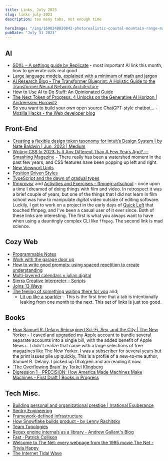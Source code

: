 ```yaml
---
title: Links, July 2023
slug: links-july-2023
description: too many tabs, not enough time

heroImage: "/img/1690248820042-photorealistic-coastal-mountain-range-magic-hour.jpg"
pubDate: "July 31 2023"
---
```


## AI

* [SDXL – A settings guide by Replicate](https://sdxl.replicate.dev/) - most important AI link this month, how to generate cats real good
* [Large language models, explained with a minimum of math and jargon](https://www.understandingai.org/p/large-language-models-explained-with)
* [AI Research Blog - The Transformer Blueprint: A Holistic Guide to the Transformer Neural Network Architecture](https://deeprevision.github.io/posts/001-transformer/)
* [How to Use AI to Do Stuff: An Opinionated Guide](https://www.oneusefulthing.org/p/how-to-use-ai-to-do-stuff-an-opinionated)
* [The Next Token of Progress: 4 Unlocks on the Generative AI Horizon | Andreessen Horowitz](https://a16z.com/2023/06/23/the-next-token-of-progress-4-unlocks-on-the-generative-ai-horizon/)
* [So you want to build your own open source ChatGPT-style chatbot... - Mozilla Hacks - the Web developer blog](https://hacks.mozilla.org/2023/07/so-you-want-to-build-your-own-open-source-chatbot/)

## Front-End

* [Creating a flexible design token taxonomy for Intuit’s Design System | by Nate Baldwin | Jun, 2023 | Medium](https://medium.com/@NateBaldwin/creating-a-flexible-design-token-taxonomy-for-intuits-design-system-81c8ff55c59b)
* [Writing CSS In 2023: Is It Any Different Than A Few Years Ago? — Smashing Magazine](https://www.smashingmagazine.com/2023/07/writing-css-2023/) - There really has been a watershed moment in the past few years, and CSS features have been popping up left and right.
* [New Viewport Units](https://ishadeed.com/article/new-viewport-units/)
* [Position Driven Styles](https://kizu.dev/position-driven-styles/)
* [TypeScript and the dawn of gradual types](https://github.com/readme/featured/typescript-gradual-types)
* [ffmprovisr](https://amiaopensource.github.io/ffmprovisr/) and [Activities and Exercises - ffmpeg-artschool](https://amiaopensource.github.io/ffmpeg-artschool/activities.html) - once upon a time I dreamed of doing things with film and video. In retrospect it was a brief couple of years, but one of the things that I did not learn in film school was how to manipulate _digital_ video outside of editing software. Luckily, I got to work on a project in the early days of [Quick Left](/cv.html#quick-left) that touched ffmpeg, and I've been a casual user of it ever since. Both of these links are interesting. The first is what you always want to have when using a dauntingly complex CLI like `ffmpeg`. The second link is mad science.  

## Cozy Web

* [Programmable Notes](https://maggieappleton.com/programmatic-notes)
* [Work with the garage door up](https://notes.andymatuschak.org/Work_with_the_garage_door_up)
* [How to write good prompts: using spaced repetition to create understanding](https://andymatuschak.org/prompts/)
* [Multi-layered calendars « julian.digital](https://julian.digital/2023/07/06/multi-layered-calendars/)
* [Sierra Creative Interpreter – Scripts](https://www.benshoof.org/blog/sci-scripts)
* [Joins 13 Ways](https://justinjaffray.com/joins-13-ways/?a=b)
* [The feeling of something waiting there for you](https://www.robinsloan.com/newsletters/feeling-of-something-waiting-there-for-you/) and;
	* [Lit up like a sparkler](https://www.robinsloan.com/newsletters/lit-up-like-a-sparkler/) - This is the first time that a tab is intentionally leaking from one month to the next. This set of links is just too good.

## Books

* [How Samuel R. Delany Reimagined Sci-Fi, Sex, and the City | The New Yorker](https://www.newyorker.com/magazine/2023/07/10/samuel-r-delany-profile) - I caved and upgraded my Apple account to bundle several separate accounts into a single bill, with the added benefit of Apple News+. I didn't realize that came with a large selections of free magazines like The New Yorker. I was a subscriber for several years but the print issues pile up quickly. This is a profile of a new-to-me author, Samuel R. Delany. I picked up Dhalgren and am reading it now.
* ['The Overflowing Brain' by Torkel Klingberg](https://tertulia-moderna.blogspot.com/2010/12/overflowing-brain-by-torkel-klingberg.html)
* [Digression 1 - PRECISION: How America Made Machines Make Machines - First Draft | Books in Progress](https://books.worksinprogress.co/book/maintenance-of-everything/vehicles/digression-1-precision-how-america-made-machines-make-machines/1)

## Tech Misc.

* [Building personal and organizational prestige | Irrational Exuberance](https://lethain.com/building-prestige/)
* [Sentry Engineering](https://sentry.engineering/)
* [Framework-defined infrastructure](https://vercel.com/blog/framework-defined-infrastructure)
* [How Snowflake builds product - by Lenny Rachitsky](https://www.lennysnewsletter.com/p/how-snowflake-builds-product)
* [Team Topologies](https://martinfowler.com/bliki/TeamTopologies.html)
* [Regex engine internals as a library - Andrew Gallant's Blog](https://blog.burntsushi.net/regex-internals/)
* [Fast · Patrick Collison](https://patrickcollison.com/fast)
* [Welcome to The Net: every webpage from the 1995 movie The Net - Trivia Happy](https://triviahappy.com/articles/welcome-to-the-net-every-webpage-from-the-1995-movie-the-net)
* [The Internet Tidal Wave](https://lettersofnote.com/2011/07/22/the-internet-tidal-wave/)
